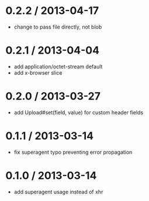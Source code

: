 
0.2.2 / 2013-04-17 
==================

  * change to pass file directly, not blob

0.2.1 / 2013-04-04 
==================

  * add application/octet-stream default
  * add x-browser slice

0.2.0 / 2013-03-27 
==================

  * add Upload#set(field, value) for custom header fields

0.1.1 / 2013-03-14 
==================

  * fix superagent typo preventing error propagation

0.1.0 / 2013-03-14 
==================

  * add superagent usage instead of xhr
